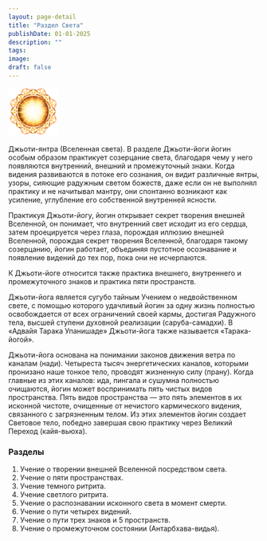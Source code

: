 ```yaml
---
layout: page-detail
title: "Раздел Света"
publishDate: 01-01-2025
description: ""
tags:
image:
draft: false
---
```


![](/binaries/am/8173.jpg) 

 Джьоти-янтра (Вселенная света). В разделе Джьоти-йоги йогин особым образом практикует созерцание света, благодаря чему у него появляются внутренний, внешний и промежуточный знаки. Когда видения развиваются в потоке его сознания, он видит различные янтры, узоры, сияющие радужным светом божеств, даже если он не выполнял практику и не начитывал мантру, они спонтанно возникают как усиление, углубление его собственной внутренней ясности.

 Практикуя Джьоти-йогу, йогин открывает секрет творения внешней Вселенной, он понимает, что внутренний свет исходит из его сердца, затем проецируется через глаза, порождая иллюзию внешней Вселенной, порождая секрет творения Вселенной, благодаря такому созерцанию, йогин работает, объединяя пустотное осознавание и появление видений до тех пор, пока они не исчерпаются.

 К Джьоти-йоге относится также практика внешнего, внутреннего и промежуточного знаков и практика пяти пространств.

 Джьоти-йога является сугубо тайным Учением о недвойственном свете, с помощью которого удачливый йогин за одну жизнь полностью освобождается от всех ограничений своей кармы, достигая Радужного тела, высшей ступени духовной реализации (саруба-самадхи). В «Адвайя Тарака Упанишаде» Джьоти-йога также называется «Тарака-йогой».

 Джьоти-йога основана на понимании законов движения ветра по каналам (нади). Четыреста тысяч энергетических каналов, которыми пронизано наше тонкое тело, проводят жизненную силу (прану). Когда главные из этих каналов: ида, пингала и сушумна полностью очищаются, йогин может воспринимать пять чистых видов пространства. Пять видов пространства — это пять элементов в их исконной чистоте, очищенные от нечистого кармического видения, связанного с загрязненным телом. Из этих элементов йогин создает Световое тело, победно завершая свою практику через Великий Переход (кайя-вьюха).

  
### **Разделы**

1. Учение о творении внешней Вселенной посредством света.
2. Учение о пяти пространствах.
3. Учение темного ритрита.
4. Учение светлого ритрита.
5. Учение о распознавании исконного света в момент смерти.
6. Учение о пути четырех видений.
7. Учение о пути трех знаков и 5 пространств.
8. Учение о промежуточном состоянии (Антарбхава-видья).
  
  
